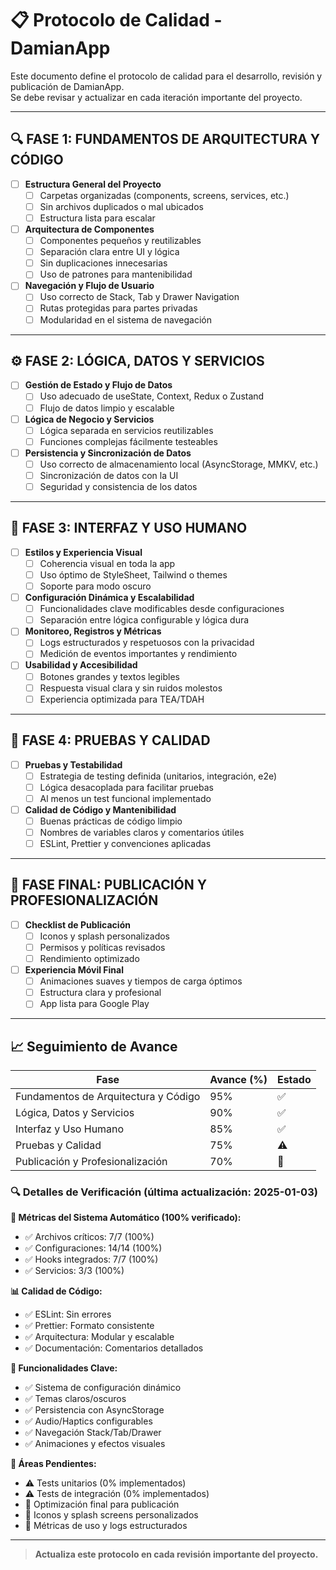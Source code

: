 # 📋 Protocolo de Calidad - DamianApp

Este documento define el protocolo de calidad para el desarrollo, revisión y publicación de DamianApp.  
Se debe revisar y actualizar en cada iteración importante del proyecto.

---

## 🔍 FASE 1: FUNDAMENTOS DE ARQUITECTURA Y CÓDIGO

- [ ] **Estructura General del Proyecto**
  - [ ] Carpetas organizadas (components, screens, services, etc.)
  - [ ] Sin archivos duplicados o mal ubicados
  - [ ] Estructura lista para escalar

- [ ] **Arquitectura de Componentes**
  - [ ] Componentes pequeños y reutilizables
  - [ ] Separación clara entre UI y lógica
  - [ ] Sin duplicaciones innecesarias
  - [ ] Uso de patrones para mantenibilidad

- [ ] **Navegación y Flujo de Usuario**
  - [ ] Uso correcto de Stack, Tab y Drawer Navigation
  - [ ] Rutas protegidas para partes privadas
  - [ ] Modularidad en el sistema de navegación

---

## ⚙️ FASE 2: LÓGICA, DATOS Y SERVICIOS

- [ ] **Gestión de Estado y Flujo de Datos**
  - [ ] Uso adecuado de useState, Context, Redux o Zustand
  - [ ] Flujo de datos limpio y escalable

- [ ] **Lógica de Negocio y Servicios**
  - [ ] Lógica separada en servicios reutilizables
  - [ ] Funciones complejas fácilmente testeables

- [ ] **Persistencia y Sincronización de Datos**
  - [ ] Uso correcto de almacenamiento local (AsyncStorage, MMKV, etc.)
  - [ ] Sincronización de datos con la UI
  - [ ] Seguridad y consistencia de los datos

---

## 🎨 FASE 3: INTERFAZ Y USO HUMANO

- [ ] **Estilos y Experiencia Visual**
  - [ ] Coherencia visual en toda la app
  - [ ] Uso óptimo de StyleSheet, Tailwind o themes
  - [ ] Soporte para modo oscuro

- [ ] **Configuración Dinámica y Escalabilidad**
  - [ ] Funcionalidades clave modificables desde configuraciones
  - [ ] Separación entre lógica configurable y lógica dura

- [ ] **Monitoreo, Registros y Métricas**
  - [ ] Logs estructurados y respetuosos con la privacidad
  - [ ] Medición de eventos importantes y rendimiento

- [ ] **Usabilidad y Accesibilidad**
  - [ ] Botones grandes y textos legibles
  - [ ] Respuesta visual clara y sin ruidos molestos
  - [ ] Experiencia optimizada para TEA/TDAH

---

## 🧪 FASE 4: PRUEBAS Y CALIDAD

- [ ] **Pruebas y Testabilidad**
  - [ ] Estrategia de testing definida (unitarios, integración, e2e)
  - [ ] Lógica desacoplada para facilitar pruebas
  - [ ] Al menos un test funcional implementado

- [ ] **Calidad de Código y Mantenibilidad**
  - [ ] Buenas prácticas de código limpio
  - [ ] Nombres de variables claros y comentarios útiles
  - [ ] ESLint, Prettier y convenciones aplicadas

---

## 🚀 FASE FINAL: PUBLICACIÓN Y PROFESIONALIZACIÓN

- [ ] **Checklist de Publicación**
  - [ ] Iconos y splash personalizados
  - [ ] Permisos y políticas revisados
  - [ ] Rendimiento optimizado

- [ ] **Experiencia Móvil Final**
  - [ ] Animaciones suaves y tiempos de carga óptimos
  - [ ] Estructura clara y profesional
  - [ ] App lista para Google Play

---

## 📈 Seguimiento de Avance

| Fase                                      | Avance (%) | Estado |
|--------------------------------------------|------------|--------|
| Fundamentos de Arquitectura y Código       |    95%     |   ✅   |
| Lógica, Datos y Servicios                  |    90%     |   ✅   |
| Interfaz y Uso Humano                      |    85%     |   ✅   |
| Pruebas y Calidad                         |    75%     |   ⚠️   |
| Publicación y Profesionalización           |    70%     |   🔨   |

### 🔍 Detalles de Verificación (última actualización: 2025-01-03)

**🎯 Métricas del Sistema Automático (100% verificado):**
- ✅ Archivos críticos: 7/7 (100%)
- ✅ Configuraciones: 14/14 (100%)
- ✅ Hooks integrados: 7/7 (100%)
- ✅ Servicios: 3/3 (100%)

**📊 Calidad de Código:**
- ✅ ESLint: Sin errores
- ✅ Prettier: Formato consistente
- ✅ Arquitectura: Modular y escalable
- ✅ Documentación: Comentarios detallados

**🎨 Funcionalidades Clave:**
- ✅ Sistema de configuración dinámico
- ✅ Temas claros/oscuros
- ✅ Persistencia con AsyncStorage
- ✅ Audio/Haptics configurables
- ✅ Navegación Stack/Tab/Drawer
- ✅ Animaciones y efectos visuales

**🚧 Áreas Pendientes:**
- ⚠️ Tests unitarios (0% implementados)
- ⚠️ Tests de integración (0% implementados)
- 🔨 Optimización final para publicación
- 🔨 Iconos y splash screens personalizados
- 🔨 Métricas de uso y logs estructurados

---

> **Actualiza este protocolo en cada revisión importante del proyecto.**